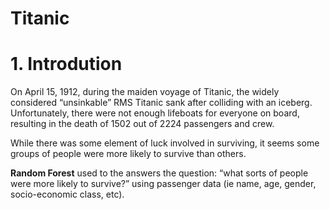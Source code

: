 # Titanic

# **1. Introdution**

On April 15, 1912, during the maiden voyage of Titanic, the widely considered “unsinkable” RMS Titanic sank after colliding with an iceberg. Unfortunately, there were not enough lifeboats for everyone on board, resulting in the death of 1502 out of 2224 passengers and crew.

While there was some element of luck involved in surviving, it seems some groups of people were more likely to survive than others.

**Random Forest** used to the answers the question: “what sorts of people were more likely to survive?” using passenger data (ie name, age, gender, socio-economic class, etc).
